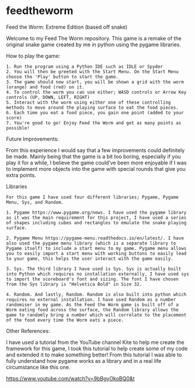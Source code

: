 # feedtheworm
Feed the Worm: Extreme Edition (based off snake)

Welcome to my Feed The Worm repository. This game is a remake of the original snake game created by me in python using the pygame libraries. 

How to play the game:
	
	1. Run the program using a Python IDE such as IDLE or Spyder 
	2. You will then be greeted with the Start Menu. On the Start Menu choose the 'Play' button to start the game. 
	3. The game should now start, you will be shown a grid with the worm (orange) and food (red) on it.
	4. To control the worm you can use either; WASD controls or Arrow Key controls (UP, DOWN, LEFT, RIGHT)
	5. Interact with the worm using either one of these controlling methods to move around the playing surface to eat the food pieces.
	6. Each time you eat a food piece, you gain one point (added to your score)
	7. You're good to go! Enjoy Feed the Worm and get as many points as possible!
	
Future Improvements:

From this experience I would say that a few improvements could definitely be made. Mainly being that the game is a bit too boring, especially if you play it for a while, I believe the game could’ve been more enjoyable if I was to implement more objects into the game with special rounds that give you extra points. 

Libraries

	For this game I have used four different libraries; Pygame, Pygame Menu, Sys, and Random.

	1. Pygame https://www.pygame.org/news. I have used the pygame library as it was the main requirement for this project, I have used a series of shapes including cubes and rectangles to emulate the snake playing surface. 

	2. Pygame Menu https://pygame-menu.readthedocs.io/en/latest/. I have also used the pygame menu library (which is a separate library to Pygame itself) to include a start menu to my game. Pygame menu allows you to easily import a start menu with working buttons to easily lead to your game, this helps the user interact with the game easily. 

	3. Sys. The third library I have used is Sys. Sys is actually built into Python which requires no installation externally, I have used sys to import the scoreboard's font and sizing. The font I have chosen from the Sys library is "Helvetica Bold" in Size 32. 

	4. Random. And lastly, Random. Random is also built into python which requires no external installation. I have used Random as a number randomiser in my game. As the Feed the Worm game is built off of a Worm eating food across the surface, the Random library allows the game to randomly bring a number which will correlate to the placement of the food every time the Worm eats a piece. 



Other References:

I have used a tutorial from the YouTube channel Kite to help me create the framework for this game, I took this tutorial to help create some of my code and extended it to make something better! From this tutorial I was able to fully understand how pygame works as a library and in a real life circumstance like this one. 

https://www.youtube.com/watch?v=9bBgyOkoBQ0&t
